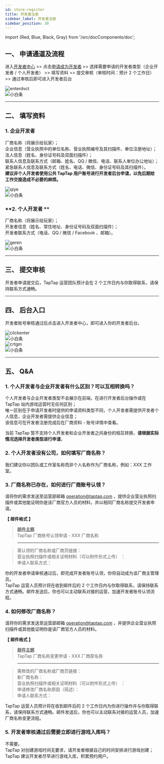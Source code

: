 ```yaml
---
id: store-register
title: 开发者注册
sidebar_label: 开发者注册
sidebar_position: 30
---
```


import {Red, Blue, Black, Gray} from '/src/docComponents/doc';

## **一、 申请通道及流程**  

进入[开发者中心](https://www.taptap.com/developer) >>  点击[申请成为开发者](https://developer.taptap.com/developer-apply/)  >>  选择需要申请的开发者类型（企业开发者 / 个人开发者）  >>  填写资料  >>  提交审核（审核时间：预计 2 个工作日）  >>  通过审核后即可进入开发者后台  

![enterdvct](https://img.tapimg.com/market/images/77dd91f8ad3f5a51b78ce9b079f38eae.png)  
![小白条](https://img.tapimg.com/market/images/c53d78b9b120276b53f82aebb0d01537.png)   

---

## **二、 填写资料**  

### **1. 企业开发者**  

厂商名称（将展示给玩家）；  
企业信息（营业执照中的单位名称、营业执照编号及其扫描件、单位注册地址）；  
法人信息（姓名、身份证号码及双面扫描件）；  
联系人信息及联系方式（邮箱、姓名、QQ / 微信、电话、联系人单位办公地址）；  
紧急联系人信息及联系方式（姓名、电话、微信、身份证号码及其扫描件）。  
**建议非个人开发者使用公共 TapTap 用户账号进行开发者后台申请，以免后期给工作交接造成不必要的麻烦。**  

![qiye](https://img.tapimg.com/market/images/d40f1830a9d9f720e6aa9ffcc9703f67.png)  
![小白条](https://img.tapimg.com/market/images/c53d78b9b120276b53f82aebb0d01537.png)   


### **2. 个人开发者 **  

厂商名称（将展示给玩家）；  
开发者信息（姓名、常住地址、身份证号码及双面扫描件）；  
开发者联系方式（电话、QQ / 微信 / Facebook 、邮箱）。  

![geren](https://img.tapimg.com/market/images/9d83ba62c2d470a3613eb9674b4f7ab2.png)  
![小白条](https://img.tapimg.com/market/images/c53d78b9b120276b53f82aebb0d01537.png)   

---

## **三、 提交审核**  

开发者申请提交后，TapTap 运营团队预计会在 2 个工作日内与你取得联系，请保持联系方式通畅。  

---

## **四、 后台入口**  

开发者账号审核通过后点击<Blue>进入开发者中心</Blue>，即可进入你的开发者后台。  

![clickenter](https://img.tapimg.com/market/images/d78d4d0cf148b23d2d8d0a7ca58db6e5.png)  
![小白条](https://img.tapimg.com/market/images/c53d78b9b120276b53f82aebb0d01537.png)   
![crtgm](https://img.tapimg.com/market/images/b270d5f889411b9c793dcf5f0e815331.png)   
![小白条](https://img.tapimg.com/market/images/c53d78b9b120276b53f82aebb0d01537.png)   

---

## **五、 Q&A**  
### **1. 个人开发者与企业开发者有什么区别？可以互相转换吗？**  
个人开发者与企业开发者类型不会展示在前端，在进行开发者后台操作或在 TapTap 站内游戏运营时无任何区别；  
唯一区别在于申请开发者时提供的申请资料类型不同，个人开发者需提供开发者个人信息，企业开发者需提供企业信息；  
该信息可在开发者注册完成后在厂商资料 - 账号详情中查看。  

当前 TapTap 暂不支持个人开发者和企业开发者之间身份的相互转换，**请根据实际情况选择开发者类型进行申请**。  

### **2. 个人开发者没有公司，如何填写厂商名称？**  
我们建议你以团队或工作室名称而非个人名称作为厂商名称，例如：XXX 工作室。

### **3. 厂商名称已存在，如何进行厂商账号认领？**
请将你的需求发送至运营部邮箱 [operation@taptap.com](mailto:operation@taptap.com)  ，提供企业营业执照扫描件或其他能证明你是该厂商官方人员的材料，并以相同厂商名称提交开发者申请。

**【 邮件格式 】**  
> **<u>邮件主题</u>**  
> TapTap 厂商账号认领申请  -  XXX 厂商名称  

> ---  

> 需认领的厂商名称或厂商页链接：  
> 营业执照扫描件或相关证明材料<Gray>（可以附件形式上传）</Gray> ：  
> 申请人联系方式：  

你的开发者申请审核通过后，即完成开发者账号认领，你将自动成为该厂商主管理员。  
 TapTap 运营人员预计将在收到邮件后的 2 个工作日内与你取得联系，请保持联系方式通畅。邮件发送后，你也可以主动联系对接的运营，加速开发者账号认领流程。  

### **4. 如何修改厂商名称？**  

请将你的需求发送至运营部邮箱 [operation@taptap.com](mailto:operation@taptap.com)  ，并提供企业营业执照扫描件或其他能证明你是该厂商官方人员的材料。  

**【 邮件格式 】**  
> **<u>邮件主题</u>**  
> TapTap 厂商名称变更申请  -  XXX 厂商原名称  

> ---  

> 需修改的厂商名称或厂商页链接：  
> 新厂商名称：  
> 营业执照扫描件或相关证明材料<Gray>（可以附件形式上传）</Gray> ：  
> 申请修改厂商名称原因<Gray>（简述）</Gray>：  
> 申请人联系方式：

 TapTap 运营人员预计将在收到邮件后的 2 个工作日内为你进行操作并与你取得联系，请保持联系方式通畅。邮件发送后，你也可以主动联系对接的运营人员，加速厂商名称变更流程。  

### **5. 开发者审核通过后需要立即进行游戏入库吗？**  
不需要。  
TapTap 对创建游戏时间无要求，请开发者根据自己的时间安排进行游戏创建；TapTap 建议开发者尽早进行游戏入库，积累预约用户。
